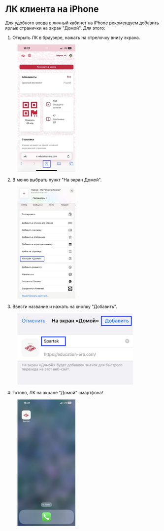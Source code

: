 # ЛК клиента на iPhone

Для удобного входа в личный кабинет на iPhone рекомендуем добавить ярлык странички на экран "Домой". Для этого:&#x20;

1. Открыть ЛК в браузере, нажать на стрелочку внизу экрана.

<figure><img src=".gitbook/assets/image (73).png" alt="" width="188"><figcaption></figcaption></figure>

2. В меню выбрать пункт "На экран Домой".

<figure><img src=".gitbook/assets/image (74).png" alt="" width="188"><figcaption></figcaption></figure>

3. Ввести название и нажать на кнопку "Добавить".

<figure><img src=".gitbook/assets/image (75).png" alt="" width="375"><figcaption></figcaption></figure>

4. Готово, ЛК на экране "Домой" смартфона!

<figure><img src=".gitbook/assets/image (76).png" alt="" width="188"><figcaption></figcaption></figure>
